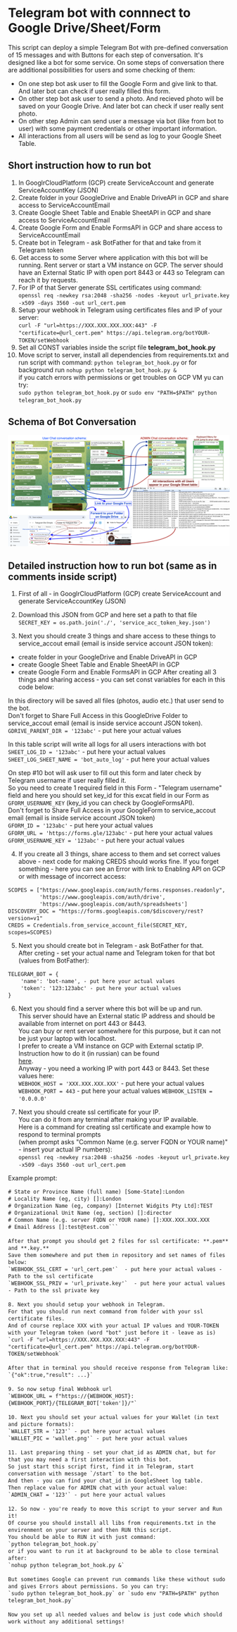# Telegram bot with connnect to Google Drive/Sheet/Form

This script can deploy a simple Telegram Bot with pre-defined conversation of 15 messages and with Buttons for each step of conversation.
It's designed like a bot for some service. 
On some steps of conversation there are additional possibilities for users and some checking of them:  
- On one step bot ask user to fill the Google Form and give link to that. And later bot can check if user really filled this form.
- On other step bot ask user to send a photo. And recieved photo will be saved on your Google Drive. And later bot can check if user really sent photo.
- On other step Admin can send user a message via bot (like from bot to user) with some payment credentials or other important information.
- All interactions from all users will be send as log to your Google Sheet Table.

## Short instruction how to run bot
1. In GooglrCloudPlatform (GCP) create ServiceAccount and generate ServiceAccountKey (JSON)
2. Create folder in your GoogleDrive and Enable DriveAPI in GCP and share access to ServiceAccountEmail
3. Create Google Sheet Table and Enable SheetAPI in GCP and share access to ServiceAccountEmail
4. Create Google Form and Enable FormsAPI in GCP and share access to ServiceAccountEmail
5. Create bot in Telegram - ask BotFather for that and take from it Telegram token
6. Get access to some Server where application with this bot will be running. Rent server or start a VM instance on GCP. The server should have an External Static IP with open port 8443 or 443 so Telegram can reach it by requests.
7. For IP of that Server generate SSL certificates using command:  
`openssl req -newkey rsa:2048 -sha256 -nodes -keyout url_private.key -x509 -days 3560 -out url_cert.pem`
8. Setup your webhook in Telegram using certificates files and IP of your server:  
`curl -F "url=https://XXX.XXX.XXX.XXX:443" -F "certificate=@url_cert.pem" https://api.telegram.org/botYOUR-TOKEN/setWebhook`
9. Set all CONST variables inside the script file **telegram_bot_hook.py**
10. Move script to server, install all dependencies from requirements.txt and run script with command:
`python telegram_bot_hook.py` or for background run `nohup python telegram_bot_hook.py &`  
if you catch errors with permissions or get troubles on GCP VM yu can try:  
`sudo python telegram_bot_hook.py` or `sudo env "PATH=$PATH" python telegram_bot_hook.py`  

## Schema of Bot Conversation
![alt text](https://github.com/zextserg/telegram-bot-simple/blob/main/tg-bot-schema.png?raw=true)

## Detailed instruction how to run bot (same as in comments inside script)
1. First of all - in GooglrCloudPlatform (GCP) create ServiceAccount and generate ServiceAccountKey (JSON)
2. Download this JSON from GCP and here set a path to that file  
`SECRET_KEY = os.path.join('./', 'service_acc_token_key.json')`

3. Next you should create 3 things and share access to these things to service_accout email (email is inside service account JSON token): 
- create folder in your GoogleDrive and Enable DriveAPI in GCP
- create Google Sheet Table and Enable SheetAPI in GCP
- create Google Form and Enable FormsAPI in GCP
After creating all 3 things and sharing access - you can set const variables for each in this code below:  

In this directory will be saved all files (photos, audio etc.) that user send to the bot.  
Don't forget to Share Full Access in this GoogleDrive Folder to service_accout email (email is inside service account JSON token).  
`GDRIVE_PARENT_DIR = '123abc'` - put here your actual values  

In this table script will write all logs for all users interactions with bot  
`SHEET_LOG_ID = '123abc'` - put here your actual values  
`SHEET_LOG_SHEET_NAME = 'bot_auto_log'` - put here your actual values  

On step #10 bot will ask user to fill out this form and later check by Telegram username if user really filled it.  
So you need to create 1 required field in this Form - "Telegram username" field and here you should set key_id for this excat field in our Form as `GFORM_USERNAME_KEY` (key_id you can check by GoogleFormsAPI).  
Don't forget to Share Full Access in your GoogleForm to service_accout email (email is inside service account JSON token)  
`GFORM_ID = '123abc'` - put here your actual values  
`GFORM_URL = 'https://forms.gle/123abc'` - put here your actual values  
`GFORM_USERNAME_KEY = '123abc'` - put here your actual values  

 4. If you create all 3 things, share access to them and set correct values above - next code for making CREDS should works fine.
If you forget something - here you can see an Error with link to Enabling API on GCP or with message of incorrect access:  
```
SCOPES = ["https://www.googleapis.com/auth/forms.responses.readonly", 
          'https://www.googleapis.com/auth/drive',
          'https://www.googleapis.com/auth/spreadsheets']
DISCOVERY_DOC = "https://forms.googleapis.com/$discovery/rest?version=v1"
CREDS = Credentials.from_service_account_file(SECRET_KEY, scopes=SCOPES)
```  

5. Next you should create bot in Telegram - ask BotFather for that.  
After creting - set your actual name and Telegram token for that bot (values from BotFather):  
```
TELEGRAM_BOT = {
    'name': 'bot-name', - put here your actual values
    'token': '123:123abc' - put here your actual values
}
```

6. Next you should find a server where this bot will be up and run.  
This server should have an External static IP address and should be available from internet on port 443 or 8443.  
You can buy or rent server somewhere for this purpose, but it can not be just your laptop with localhost.  
I prefer to create a VM instance on GCP with External sctatip IP. Instruction how to do it (in russian) can be found   
[here](https://habr.com/ru/companies/ods/articles/462141/).  
Anyway - you need a working IP with port 443 or 8443. Set these values here:  
`WEBHOOK_HOST = 'XXX.XXX.XXX.XXX'` - put here your actual values
`WEBHOOK_PORT = 443`  - put here your actual values
`WEBHOOK_LISTEN = '0.0.0.0'`  

7. Next you should create ssl certificate for your IP.  
You can do it from any terminal after making your IP available.  
Here is a command for creating ssl certificate and example how to respond to terminal prompts  
(when prompt asks "Common Name (e.g. server FQDN or YOUR name)" - insert your actual IP numbers):  
`openssl req -newkey rsa:2048 -sha256 -nodes -keyout url_private.key -x509 -days 3560 -out url_cert.pem`  

Example prompt:  
```# Country Name (2 letter code) [AU]:GB
# State or Province Name (full name) [Some-State]:London
# Locality Name (eg, city) []:London
# Organization Name (eg, company) [Internet Widgits Pty Ltd]:TEST
# Organizational Unit Name (eg, section) []:director
# Common Name (e.g. server FQDN or YOUR name) []:XXX.XXX.XXX.XXX
# Email Address []:test@test.com```  

After that prompt you should get 2 files for ssl certificate: **.pem** and **.key.**    
Save them somewhere and put them in repository and set names of files below:  
`WEBHOOK_SSL_CERT = 'url_cert.pem'`  - put here your actual values - Path to the ssl certificate
`WEBHOOK_SSL_PRIV = 'url_private.key'`  - put here your actual values - Path to the ssl private key

8. Next you should setup your webhook in Telegram.  
For that you should run next command from folder with your ssl certificate files.  
And of course replace XXX with your actual IP values and YOUR-TOKEN with your Telegram token (word "bot" just before it - leave as is)  
`curl -F "url=https://XXX.XXX.XXX.XXX:443" -F "certificate=@url_cert.pem" https://api.telegram.org/botYOUR-TOKEN/setWebhook`  

After that in terminal you should receive response from Telegram like:  
`{"ok":true,"result": ...}`  

9. So now setup final Webhook url  
`WEBHOOK_URL = f"https://{WEBHOOK_HOST}:{WEBHOOK_PORT}/{TELEGRAM_BOT['token']}/"`

10. Next you should set your actual values for your Wallet (in text and picture formats):  
`WALLET_STR = '123'` - put here your actual values
`WALLET_PIC = 'wallet.png'` - put here your actual values

11. Last preparing thing - set your chat_id as ADMIN chat, but for that you may need a first interaction with this bot.  
So just start this script first, find it in Telegram, start conversation with message `/start` to the bot.  
And then - you can find your chat_id in GoogleSheet log table.  
Then replace value for ADMIN chat with your actual value:  
`ADMIN_CHAT = '123'` - put here your actual values

12. So now - you're ready to move this script to your server and Run it!  
Of course you should install all libs from requirements.txt in the envirenment on your server and then RUN this script.  
You should be able to RUN it with just command:  
`python telegram_bot_hook.py`   
or if you want to run it at background to be able to close terminal after:  
`nohup python telegram_bot_hook.py &`  

But sometimes Google can prevent run commands like these without sudo and gives Errors about permissions. So you can try:  
`sudo python telegram_bot_hook.py` or `sudo env "PATH=$PATH" python telegram_bot_hook.py`  

Now you set up all needed values and below is just code which should work without any additional settings!


